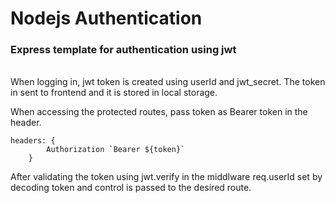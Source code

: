 # Nodejs Authentication

### Express template for authentication using jwt

\
When logging in, jwt token is created using userId and jwt_secret. The token in sent to frontend and it is stored in local storage.

When accessing the protected routes, pass token as Bearer token in the header.

```
headers: {
        Authorization `Bearer ${token}`
    }

```

After validating the token using jwt.verify in the middlware req.userId set by decoding token and control is passed to the desired route.

